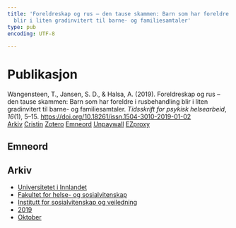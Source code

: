 ```yaml
---
title: 'Foreldreskap og rus – den tause skammen: Barn som har foreldre i rusbehandling
  blir i liten gradinvitert til barne- og familiesamtaler'
type: pub
encoding: UTF-8

---
```

<h1>Publikasjon</h1>
<article id="csl-bib-container-REZFG4KF" class="csl-bib-container">
  <div class="csl-bib-body"> <div class="csl-entry">Wangensteen, T., Jansen, S. D., &#38; Halsa, A. (2019). Foreldreskap og rus – den tause skammen: Barn som har foreldre i rusbehandling blir i liten gradinvitert til barne- og familiesamtaler. <i>Tidsskrift for psykisk helsearbeid</i>, <i>16</i>(1), 5–15. <a href="https://doi.org/10.18261/issn.1504-3010-2019-01-02">https://doi.org/10.18261/issn.1504-3010-2019-01-02</a></div> </div>
  <div class="csl-bib-buttons">
    <a href="#taxonomy-article-REZFG4KF" alt="archive" class="csl-bib-button">Arkiv</a>
    <a href="https://app.cristin.no/results/show.jsf?id=1737295" alt="Cristin" class="csl-bib-button">Cristin</a>
    <a href="http://zotero.org/groups/5881554/items/REZFG4KF" alt="Zotero" class="csl-bib-button">Zotero</a>
    <a href="#keywords-article-REZFG4KF" alt="keywords" class="csl-bib-button">Emneord</a>
    <a href="https://doi.org/10.18261/issn.1504-3010-2019-01-02" alt="Unpaywall" class="csl-bib-button">Unpaywall</a>
    <a href="https://doi.org/10.18261/issn.1504-3010-2019-01-02" alt="EZproxy" class="csl-bib-button">EZproxy</a>
  </div>
  <div id="csl-bib-meta-container-REZFG4KF"></div>
</article>
<div id="csl-bib-meta-REZFG4KF" class="csl-bib-meta">
  <article id="keywords-article-REZFG4KF" class="keywords-article">
    <h1>Emneord</h1>
    
  </article>
  <article id="taxonomy-article-REZFG4KF" class="taxonomy-article">
    <h1>Arkiv</h1>
    <ul>
      <li><a href="{{< params subfolder >}}nn/archive/?key=3DCRN523">Universitetet i Innlandet</a></li>
      <li><a href="{{< params subfolder >}}nn/archive/?key=IDKFS3MX">Fakultet for helse- og sosialvitenskap</a></li>
      <li><a href="{{< params subfolder >}}nn/archive/?key=CU4VFGCV">Institutt for sosialvitenskap og veiledning</a></li>
      <li><a href="{{< params subfolder >}}nn/archive/?key=SIJIUZDU">2019</a></li>
      <li><a href="{{< params subfolder >}}nn/archive/?key=JHP369NA">Oktober</a></li>
    </ul>
  </article>
</div>
